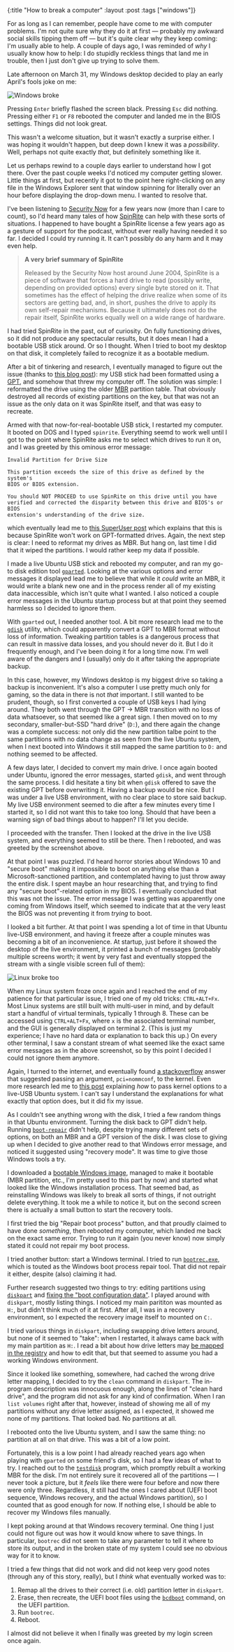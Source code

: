 {:title "How to break a computer"
 :layout :post
 :tags ["windows"]}

For as long as I can remember, people have come to me with computer problems.
I'm not quite sure why they do it at first — probably my awkward social skills
tipping them off — but it's quite clear why they keep coming: I'm usually able
to help. A couple of days ago, I was reminded of _why_ I usually know how to
help: I do stupidly reckless things that land me in trouble, then I just don't
give up trying to solve them.

Late afternoon on March 31, my Windows desktop decided to play an early April's
fools joke on me:

![Windows broke](/img/2021-04-04/windows_welcome.jpg)

Pressing `Enter` briefly flashed the screen black. Pressing `Esc` did nothing.
Pressing either `F1` or `F8` rebooted the computer and landed me in the BIOS
settings. Things did not look great.

This wasn't a welcome situation, but it wasn't exactly a surprise either. I was
hoping it wouldn't happen, but deep down I knew it was a _possibility_. Well,
perhaps not quite exactly _that_, but definitely something like it.

Let us perhaps rewind to a couple days earlier to understand how I got there.
Over the past couple weeks I'd noticed my computer getting slower. Little
things at first, but recently it got to the point here right-clicking on any
file in the Windows Explorer sent that window spinning for literally over an
hour before displaying the drop-down menu. I wanted to resolve that.

I've been listening to [Security Now] for a few years now (more than I care to
count), so I'd heard many tales of how [SpinRite] can help with these sorts of
situations. I happened to have bought a SpinRite license a few years ago as a
gesture of support for the podcast, without ever really having needed it so
far. I decided I could try running it. It can't possibly do any harm and it may
even help.

> **A very brief summary of SpinRite**
>
> Released by the Security Now host around June 2004, SpinRite is a piece of
> software that forces a hard drive to read (possibly write, depending on
> provided options) every single byte stored on it. That sometimes has the
> effect of helping the drive realize when some of its sectors are getting bad,
> and, in short, pushes the drive to apply its own self-repair mechanisms.
> Because it ultimately does not do the repair itself, SpinRite works equally
> well on a wide range of hardware.

I had tried SpinRite in the past, out of curiosity. On fully functioning
drives, so it did not produce any spectacular results, but it does mean I had a
bootable USB stick around. Or so I thought. When I tried to boot my desktop on
that disk, it completely failed to recognize it as a bootable medium.

After a bit of tinkering and research, I eventually managed to figure out the
issue (thanks to [this blog post][usb gpt]): my USB stick had been formatted
using a [GPT], and somehow that threw my computer off. The solution was simple:
I reformatted the drive using the older [MBR] partition table. That obviously
destroyed all records of existing partitions on the key, but that was not an
issue as the only data on it was SpinRite itself, and that was easy to
recreate.

Armed with that now-for-real-bootable USB stick, I restarted my computer. It
booted on DOS and I typed `spinrite`. Everything seemd to work well until I got
to the point where SpinRite asks me to select which drives to run it on, and I
was greeted by this ominous error message:

```
Invalid Partition for Drive Size

This partition exceeds the size of this drive as defined by the system's
BIOS or BIOS extension.

You should NOT PROCEED to use SpinRite on this drive until you have
verified and corrected the disparity between this drive and BIOS's or BIOS
extension's understanding of the drive size.
```

which eventually lead me to [this SuperUser post][su gpt] which explains that
this is because SpinRite won't work on GPT-formatted drives. Again, the next
step is clear: I need to reformat my drives as MBR. But hang on, last time I
did that it wiped the partitions. I would rather keep my data if possible.

I made a live Ubuntu USB stick and rebooted my computer, and ran my go-to
disk edition tool [`gparted`]. Looking at the various options and error
messages it displayed lead me to believe that while it _could_ write an MBR, it
would write a blank new one and in the process render all of my existing data
inaccessible, which isn't quite what I wanted. I also noticed a couple error
messages in the Ubuntu startup process but at that point they seemed harmless
so I decided to ignore them.

With `gparted` out, I needed another tool. A bit more research lead me to the
[`gdisk`] utility, which could apparently convert a GPT to MBR format without
loss of information. Tweaking partition tables is a dangerous process that can
result in massive data losses, and you should never do it. But I do it
frequently enough, and I've been doing it for a long time now. I'm well aware
of the dangers and I (usually) only do it after taking the appropriate backup.

In this case, however, my Windows desktop is my biggest drive so taking a
backup is inconvenient. It's also a computer I use pretty much only for gaming,
so the data in there is not _that_ important. I still wanted to be prudent,
though, so I first converted a couple of USB keys I had lying around. They both
went through the GPT -> MBR transition with no loss of data whatsoever, so that
seemed like a great sign. I then moved on to my secondary, smaller-but-SSD
"hard drive" (`D:`), and there again the change was a complete success: not
only did the new partition talbe point to the same partitions with no data
change as seen from the live Ubuntu system, when I next booted into Windows it
still mapped the same partition to `D:` and nothing seemed to be affected.

A few days later, I decided to convert my main drive. I once again booted
under Ubuntu, ignored the error messages, started `gdisk`, and went through the
same process. I did hesitate a tiny bit when `gdisk` offered to save the
existing GPT before overwriting it. Having a backup would be nice. But I was
under a live USB environment, with no clear place to store said backup. My live
USB environment seemed to die after a few minutes every time I started it, so I
did not want this to take too long. Should that have been a warning sign of
bad things about to happen? I'll let you decide.

I proceeded with the transfer. Then I looked at the drive in the live USB
system, and everything seemed to still be there. Then I rebooted, and was
greeted by the screenshot above.

At that point I was puzzled. I'd heard horror stories about Windows 10 and
"secure boot" making it impossible to boot on anything else than a
Microsoft-sanctioned partition, and contemplated having to just throw away the
entire disk. I spent maybe an hour researching that, and trying to find any
"secure boot"-related option in my BIOS. I eventually concluded that this was
not the issue. The error message I was getting was apparently one coming from
Windows itself, which seemed to indicate that at the very least the BIOS was
not preventing it from _trying_ to boot.

I looked a bit further. At that point I was spending a lot of time in that
Ubuntu live-USB environment, and having it freeze after a couple minutes was
becoming a bit of an inconvenience. At startup, just before it showed the
desktop of the live environment, it printed a bunch of messages (probably
multiple screens worth; it went by very fast and eventually stopped the stream
with a single visible screen full of them):

![Linux broke too](/img/2021-04-04/linux_pci.jpg)

When my Linux system froze once again and I reached the end of my patience for
that particular issue, I tried one of my old tricks: `CTRL+ALT+Fx`. Most Linux
systems are still built with multi-user in mind, and by default start a handful
of virtual terminals, typically 1 through 8. These can be accessed using
`CTRL+ALT+Fx`, where `x` is the associated terminal number, and the GUI is
generally displayed on terminal 2. (This is just my experience; I have no hard
data or explanation to back this up.) On every other terminal, I saw a constant
stream of what seemed like the exact same error messages as in the above
screenshot, so by this point I decided I could not ignore them anymore.

Again, I turned to the internet, and eventually found [a stackoverflow][so
nommconf] answer that suggested passing an argument, `pci=nommconf`, to the
kernel. Even more research led me to [this post][kernel option] explaining
_how_ to pass kernel options to a live-USB Ubuntu system. I can't say I
understand the explanations for what exactly that option does, but it did fix
my issue.

As I couldn't see anything wrong with the disk, I tried a few random things in
that Ubuntu environment. Turning the disk back to GPT didn't help. Running
[`boot-repair`] didn't help, despite trying many different sets of options, on
both an MBR and a GPT version of the disk. I was close to giving up when I
decided to give another read to that Windows error message, and noticed it
suggested using "recovery mode". It was time to give those Windows tools a try.

I downloaded a [bootable Windows image], managed to make it bootable (MBR
partition, etc., I'm pretty used to this part by now) and started what looked
like the Windows installation process. That seemed bad, as reinstalling Windows
was likely to break all sorts of things, if not outright delete everything. It
took me a while to notice it, but on the second screen there is actually a
small button to start the recovery tools.

I first tried the big "Repair boot process" button, and that proudly claimed to
have done _something_, then rebooted my computer, which landed me back on the
exact same error. Trying to run it again (you never know) now simply stated it
could not repair my boot process.

I tried another button: start a Windows terminal. I tried to run
[`bootrec.exe`], which is touted as the Windows boot process repair tool. That
did not repair it either, despite (also) claiming it had.

Further research suggested two things to try: editing partitions using
[`diskpart`] and [fixing the "boot configuration data"][bcd]. I played around
with `diskpart`, mostly listing things. I noticed my main parititon was mounted
as `H:`, but didn't think much of it at first. After all, I was in a recovery
environment, so I expected the recovery image itself to mounted on `C:`.

I tried various things in `diskpart`, including swapping drive letters around,
but none of it seemed to "take": when I restarted, it always came back with my
main partition as `H:`. I read a bit about how drive letters may [be mapped in
the registry][registry] and how to edit that, but that seemed to assume you had
a working Windows environment.

Since it looked like something, somewhere, had cached the wrong drive letter
mapping, I decided to try the `clean` command in `diskpart`. The in-program
description was innocuous enough, along the lines of "clean hard drive", and
the program did not ask for any kind of confirmation. When I ran `list volumes`
right after that, however, instead of showing me all of my partitions without
any drive letter assigned, as I expected, it showed me none of my partitions.
That looked bad. No partitions at all.

I rebooted onto the live Ubuntu system, and I saw the same thing: no partition
at all on that drive. This was a bit of a low point.

Fortunately, this is a low point I had already reached years ago when playing
with `gparted` on some friend's disk, so I had a few ideas of what to try. I
reached out to the [`testdisk`] program, which promptly rebuilt a working MBR
for the disk. I'm not entirely sure it recovered all of the partitions — I
never took a picture, but it _feels_ like there were four before and now there
were only three. Regardless, it still had the ones I cared about (UEFI boot
sequence, Windows recovery, and the actual Windows partition), so I counted
that as good enough for now. If nothing else, I should be able to recover my
Windows files manually.

I kept poking around at that Windows recovery terminal. One thing I just could
not figure out was how it would know where to save things. In particular,
`bootrec` did not seem to take any parameter to tell it where to store its
output, and in the broken state of my system I could see no obvious way for it
to know.

I tried a few things that did not work and did not keep very good notes
(through any of this story, really), but I _think_ what eventually worked was
to:

1. Remap all the drives to their correct (i.e. old) partition letter in
   `diskpart`.
2. Erase, then recreate, the UEFI boot files using the [`bcdboot`] command, on
   the UEFI partition.
3. Run `bootrec`.
4. Reboot.

I almost did not believe it when I finally was greeted by my login screen once
again.

[Security Now]: https://twit.tv/shows/security-now
[usb gpt]: https://erik.ellsinger.me/how-to-create-a-bootable-usb-drive-for-spinrite/
[su gpt]: https://superuser.com/questions/1107910/spinrite-6-mbr-followed-by-efi-error
[SpinRite]: https://www.grc.com/sr/spinrite.htm
[GPT]: https://en.wikipedia.org/wiki/GUID_Partition_Table
[MBR]: https://en.wikipedia.org/wiki/Master_boot_record
[`gdisk`]: https://linux.die.net/man/8/gdisk
[`gparted`]: https://gparted.org
[so nommconf]: https://unix.stackexchange.com/questions/327730/what-causes-this-pcieport-00000003-0-pcie-bus-error-aer-bad-tlp
[kernel option]: https://help.ubuntu.com/community/BootOptions
[`boot-repair`]: https://launchpad.net/~yannubuntu/+archive/ubuntu/boot-repair
[bootable Windows image]: https://www.microsoft.com/en-us/software-download/windows10ISO
[`bootrec.exe`]: https://neosmart.net/wiki/bootrec/
[`diskpart`]: https://docs.microsoft.com/en-us/windows-server/administration/windows-commands/diskpart
[bcd]: https://www.cio.com/article/3197847/working-with-bcd-in-windows-10.html
[registry]: https://docs.microsoft.com/en-US/troubleshoot/windows-server/backup-and-storage/restore-system-boot-drive-letter
[`testdisk`]: https://www.cgsecurity.org/wiki/TestDisk
[`bcdboot`]: https://docs.microsoft.com/en-us/windows-hardware/manufacture/desktop/bcdboot-command-line-options-techref-di
